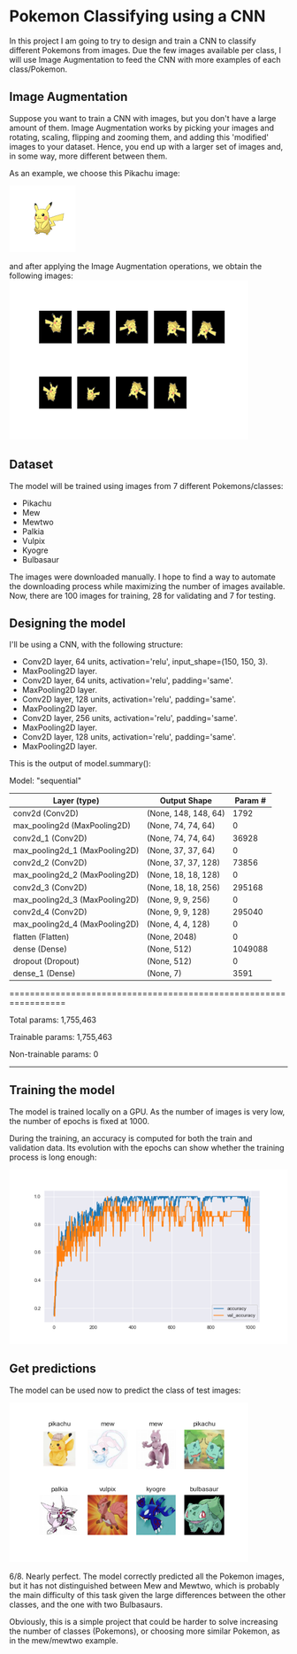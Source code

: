 # Pokemon Classifying using a CNN
In this project I am going to try to design and train a CNN to classify different Pokemons from images. Due the few images available per class, I will use Image Augmentation to feed the CNN with more examples of each class/Pokemon.

## Image Augmentation
Suppose you want to train a CNN with images, but you don't have a large amount of them. Image Augmentation works by picking your images and rotating, scaling, flipping and zooming them, and adding this 'modified' images to your dataset. Hence, you end up with a larger set of images and, in some way, more different between them.

As an example, we choose this Pikachu image:

![Pikachu test](/images/pikachu_test_preview.png "Normal image")

and after applying the Image Augmentation operations, we obtain the following images:
![Pikachu augmentated](/images/preview_augmentated.png "Augmentated images")

## Dataset
The model will be trained using images from 7 different Pokemons/classes:
- Pikachu
- Mew
- Mewtwo
- Palkia
- Vulpix
- Kyogre
- Bulbasaur

The images were downloaded manually. I hope to find a way to automate the downloading process while maximizing the number of images available. Now, there are 100 images for training, 28 for validating and 7 for testing.

## Designing the model
I'll be using a CNN, with the following structure:
- Conv2D layer, 64 units, activation='relu', input_shape=(150, 150, 3).
- MaxPooling2D layer.
- Conv2D layer, 64 units, activation='relu', padding='same'.
- MaxPooling2D layer.
- Conv2D layer, 128 units, activation='relu', padding='same'.
- MaxPooling2D layer.
- Conv2D layer, 256 units, activation='relu', padding='same'.
- MaxPooling2D layer.
- Conv2D layer, 128 units, activation='relu', padding='same'.
- MaxPooling2D layer.

This is the output of model.summary():

Model: "sequential"

|Layer (type)   |  Output Shape     |  Param # |
|---------------|-------------------------------|-----------------|
|conv2d (Conv2D)|(None, 148, 148, 64) |1792   |   
|max_pooling2d (MaxPooling2D) |(None, 74, 74, 64)        |0|       
|conv2d_1 (Conv2D)            |(None, 74, 74, 64)        |36928|    
|max_pooling2d_1 (MaxPooling2D) |(None, 37, 37, 64)        |0|        
|conv2d_2 (Conv2D)            |(None, 37, 37, 128)       |73856|     
|max_pooling2d_2 (MaxPooling2D) |(None, 18, 18, 128)       |0|         
|conv2d_3 (Conv2D)            |(None, 18, 18, 256)       |295168    
|max_pooling2d_3 (MaxPooling2D) |(None, 9, 9, 256)         |0|         
|conv2d_4 (Conv2D)            |(None, 9, 9, 128)         |295040|   
|max_pooling2d_4 (MaxPooling2D) |(None, 4, 4, 128)         |0|         
|flatten (Flatten)            |(None, 2048)              |0|         
|dense (Dense)                |(None, 512)               |1049088|   
|dropout (Dropout)            |(None, 512)               |0|         
|dense_1 (Dense)              |(None, 7)                 |3591|      
=================================================================

Total params: 1,755,463

Trainable params: 1,755,463

Non-trainable params: 0
_________________________________________________________________

## Training the model
The model is trained locally on a GPU. As the number of images is very low, the number of epochs is fixed at 1000.

During the training, an accuracy is computed for both the train and validation data. Its evolution with the epochs can show whether the training process is long enough:

![](https://github.com/marcgror/Pokemon-Classification-using-CNN/blob/master/images/accuracy_plot.png)

## Get predictions
The model can be used now to predict the class of test images:

![](https://github.com/marcgror/Pokemon-Classification-using-CNN/blob/master/images/predicted_test.png)

6/8. Nearly perfect. The model correctly predicted all the Pokemon images, but it has not distinguished between Mew and Mewtwo, which is probably the main difficulty of this task given the large differences between the other classes, and the one with two Bulbasaurs.

Obviously, this is a simple project that could be harder to solve increasing the number of classes (Pokemons), or choosing more similar Pokemon, as in the mew/mewtwo example.
